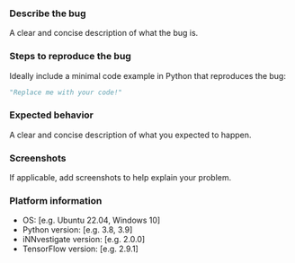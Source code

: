 ### Describe the bug
A clear and concise description of what the bug is.

### Steps to reproduce the bug
Ideally include a minimal code example in Python that reproduces the bug:

```python
"Replace me with your code!"
```

### Expected behavior
A clear and concise description of what you expected to happen.

### Screenshots
If applicable, add screenshots to help explain your problem.

### Platform information
 - OS: [e.g. Ubuntu 22.04, Windows 10]
 - Python version: [e.g. 3.8, 3.9]
 - iNNvestigate version: [e.g. 2.0.0]
 - TensorFlow version: [e.g. 2.9.1]

